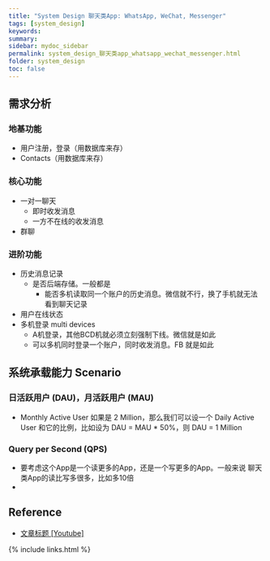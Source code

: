 ```yaml
---
title: "System Design 聊天类App: WhatsApp, WeChat, Messenger"
tags: [system_design]
keywords:
summary:
sidebar: mydoc_sidebar
permalink: system_design_聊天类app_whatsapp_wechat_messenger.html
folder: system_design
toc: false
---
```


## 需求分析

### 地基功能
* 用户注册，登录（用数据库来存）
* Contacts（用数据库来存）

### 核心功能
* 一对一聊天
  * 即时收发消息
  * 一方不在线的收发消息
* 群聊

### 进阶功能
* 历史消息记录
  * 是否后端存储。一般都是
    * 能否多机读取同一个账户的历史消息。微信就不行，换了手机就无法看到聊天记录
* 用户在线状态
* 多机登录 multi devices
  * A机登录，其他BCD机就必须立刻强制下线。微信就是如此
  * 可以多机同时登录一个账户，同时收发消息。FB 就是如此

## 系统承载能力 Scenario

### 日活跃用户 (DAU)，月活跃用户 (MAU)
* Monthly Active User 如果是 2 Million，那么我们可以设一个 Daily Active User 和它的比例，比如设为 DAU = MAU * 50%，则 DAU = 1 Million

### Query per Second (QPS)
* 要考虑这个App是一个读更多的App，还是一个写更多的App。一般来说 聊天类App的读比写多很多，比如多10倍
*





## Reference
* [文章标题 [Youtube]](网址放在这里)

{% include links.html %}
